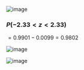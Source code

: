 
![image](https://github.com/user-attachments/assets/89608132-3a2e-43d4-ba3c-f56c5200b4c2)

### $P(-2.33 \lt z \lt 2.33)$

$= 0.9901 - 0.0099 = 0.9802$

![image](https://github.com/user-attachments/assets/8cfc854f-4d5e-4225-99dc-5f987b81221d)

![image](https://github.com/user-attachments/assets/4da0774e-7d04-4678-b0d5-e35ac6de3dbb)
